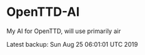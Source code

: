 # OpenTTD-AI
My AI for OpenTTD, will use primarily air

Latest backup: Sun Aug 25 06:01:01 UTC 2019

